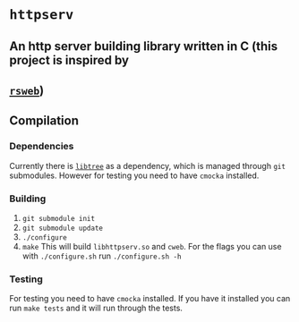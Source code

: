 # `httpserv`
## An http server building library written in C (this project is inspired by
## [`rsweb`](http://gitlab.sokoll.com/moritz/rsweb))

## Compilation
### Dependencies
Currently there is [`libtree`](http://gitlab.sokoll.com/moritz/libtree) as a
dependency, which is managed through `git` submodules. However for testing you
need to have `cmocka` installed.
### Building
1. `git submodule init`
2. `git submodule update`
3. `./configure`
4. `make`
This will build `libhttpserv.so` and `cweb`. For the flags you can use with
`./configure.sh` run `./configure.sh -h`
### Testing
For testing you need to have `cmocka` installed. If you have it installed you
can run `make tests` and it will run through the tests.

